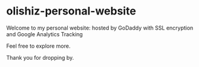 # olishiz-personal-website
Welcome to my personal website: hosted by GoDaddy with SSL encryption and Google Analytics Tracking

Feel free to explore more.

Thank you for dropping by.
